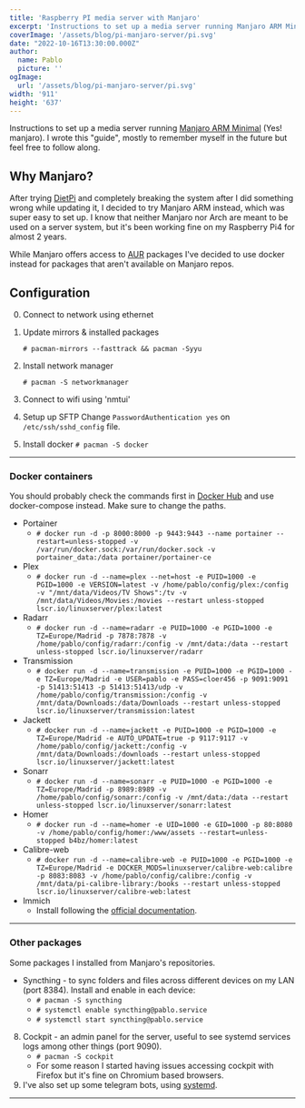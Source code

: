 ```yaml
---
title: 'Raspberry PI media server with Manjaro'
excerpt: 'Instructions to set up a media server running Manjaro ARM Minimal (Yes! manjaro). I wrote this "guide", mostly to remember myself in the future but feel free to follow along....'
coverImage: '/assets/blog/pi-manjaro-server/pi.svg'
date: "2022-10-16T13:30:00.000Z"
author:
  name: Pablo
  picture: ''
ogImage:
  url: '/assets/blog/pi-manjaro-server/pi.svg'
width: '911'
height: '637'
---
```


Instructions to set up a media server running [Manjaro ARM Minimal](https://manjaro.org/download/) (Yes! manjaro). I wrote this "guide", mostly to remember myself in the future but feel free to follow along.

## Why Manjaro?
After trying [DietPi](https://dietpi.com/) and completely breaking the system after I did something wrong while updating it, I decided to try Manjaro ARM instead, which was super easy to set up. I know that neither Manjaro nor Arch are meant to be used on a server system, but it's been working fine on my Raspberry Pi4 for almost 2 years.

While Manjaro offers access to [AUR](https://aur.archlinux.org/) packages I've decided to use docker instead for packages that aren't available on Manjaro repos.

## Configuration

0. Connect to network using ethernet

1. Update mirrors & installed packages

	`# pacman-mirrors --fasttrack && pacman -Syyu`

2. Install network manager

	`# pacman -S networkmanager`

3. Connect to wifi using 'nmtui'

4. Setup up SFTP
	Change `PasswordAuthentication yes` on `/etc/ssh/sshd_config` file.

5. Install docker
	`# pacman -S docker`
* * *
### Docker containers

You should probably check the commands first in [Docker Hub](https://hub.docker.com/) and use docker-compose instead. Make sure to change the paths.

- Portainer
	- `# docker run -d -p 8000:8000 -p 9443:9443 --name portainer --restart=unless-stopped -v /var/run/docker.sock:/var/run/docker.sock -v portainer_data:/data portainer/portainer-ce`
- Plex
	- `# docker run -d --name=plex --net=host -e PUID=1000 -e PGID=1000 -e VERSION=latest -v /home/pablo/config/plex:/config -v "/mnt/data/Videos/TV Shows":/tv -v /mnt/data/Videos/Movies:/movies --restart unless-stopped lscr.io/linuxserver/plex:latest`
- Radarr
	- `# docker run -d --name=radarr -e PUID=1000 -e PGID=1000 -e TZ=Europe/Madrid -p 7878:7878 -v /home/pablo/config/radarr:/config -v /mnt/data:/data --restart unless-stopped lscr.io/linuxserver/radarr`
- Transmission
	- `# docker run -d --name=transmission -e PUID=1000 -e PGID=1000 -e TZ=Europe/Madrid -e USER=pablo -e PASS=cloer456 -p 9091:9091 -p 51413:51413 -p 51413:51413/udp -v /home/pablo/config/transmission:/config -v /mnt/data/Downloads:/data/Downloads --restart unless-stopped lscr.io/linuxserver/transmission:latest`
- Jackett
	- `# docker run -d --name=jackett -e PUID=1000 -e PGID=1000 -e TZ=Europe/Madrid -e AUTO_UPDATE=true -p 9117:9117 -v /home/pablo/config/jackett:/config -v /mnt/data/Downloads:/downloads --restart unless-stopped lscr.io/linuxserver/jackett:latest`
- Sonarr
	- `# docker run -d --name=sonarr -e PUID=1000 -e PGID=1000 -e TZ=Europe/Madrid -p 8989:8989 -v /home/pablo/config/sonarr:/config -v /mnt/data:/data --restart unless-stopped lscr.io/linuxserver/sonarr:latest`
- Homer
	- `# docker run -d --name=homer -e UID=1000 -e GID=1000 -p 80:8080 -v /home/pablo/config/homer:/www/assets --restart=unless-stopped b4bz/homer:latest`
- Calibre-web
	- `# docker run -d --name=calibre-web -e PUID=1000 -e PGID=1000 -e TZ=Europe/Madrid -e DOCKER_MODS=linuxserver/calibre-web:calibre -p 8083:8083 -v /home/pablo/config/calibre:/config -v /mnt/data/pi-calibre-library:/books --restart unless-stopped lscr.io/linuxserver/calibre-web:latest`
- Immich
	- Install following the [official documentation](https://github.com/immich-app/immich#custom-installation-recommended).

* * *
### Other packages
Some packages I installed from Manjaro's repositories.

- Syncthing - to sync folders and files across different devices on my LAN (port 8384).
	Install and enable in each device:
	- `# pacman -S syncthing`
	- `# systemctl enable syncthing@pablo.service`
	- `# systemctl start syncthing@pablo.service`
8. Cockpit - an admin panel for the server, useful to see systemd services logs among other things (port 9090).
	- `# pacman -S cockpit`
	- For some reason I started having issues accessing cockpit with Firefox but it's fine on Chromium based browsers.
9. I've also set up some telegram bots, using [systemd](https://unixcop.com/how-to-create-a-systemd-service-in-linux/).

* * *